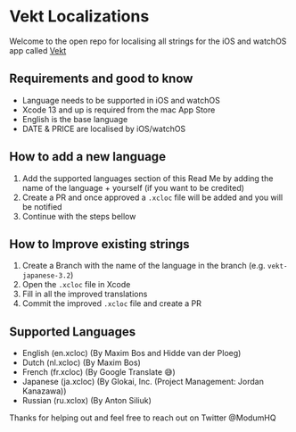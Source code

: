 # Vekt Localizations

Welcome to the open repo for localising all strings for the iOS and watchOS app called [Vekt](https://vekt.app)

## Requirements and good to know

- Language needs to be supported in iOS and watchOS
- Xcode 13 and up is required from the mac App Store
- English is the base language
- DATE & PRICE are localised by iOS/watchOS

## How to add a new language

1. Add the supported languages section of this Read Me by adding the name of the language + yourself (if you want to be credited)
2. Create a PR and once approved a `.xcloc` file will be added and you will be notified
3. Continue with the steps bellow

## How to Improve existing strings

1. Create a Branch with the name of the language in the branch (e.g. `vekt-japanese-3.2`)
2. Open the `.xcloc` file in Xcode
3. Fill in all the improved translations
4. Commit the improved `.xcloc` file and create a PR

## Supported Languages

- English (en.xcloc) (By Maxim Bos and Hidde van der Ploeg)
- Dutch (nl.xcloc) (By Maxim Bos)
- French (fr.xcloc) (By Google Translate 😅)
- Japanese (ja.xcloc) (By Glokai, Inc. (Project Management: Jordan Kanazawa))
- Russian (ru.xclox) (By Anton Siliuk)

Thanks for helping out and feel free to reach out on Twitter @ModumHQ
